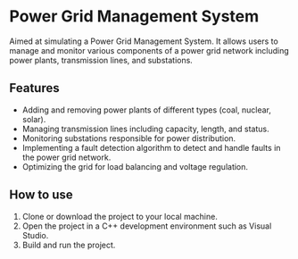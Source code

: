 # Power Grid Management System
Aimed at simulating a Power Grid Management System. It allows users to manage and monitor various components of a power grid network including power plants, transmission lines, and substations.
## Features
- Adding and removing power plants of different types (coal, nuclear, solar).
- Managing transmission lines including capacity, length, and status.
- Monitoring substations responsible for power distribution.
- Implementing a fault detection algorithm to detect and handle faults in the power grid network.
- Optimizing the grid for load balancing and voltage regulation.
## How to use
1. Clone or download the project to your local machine.
2. Open the project in a C++ development environment such as Visual Studio.
3. Build and run the project.
